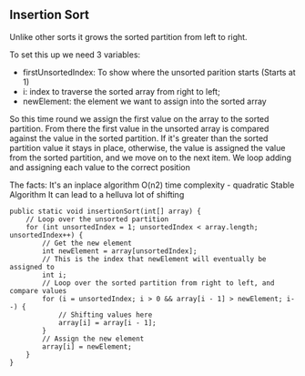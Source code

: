 ## Insertion Sort

Unlike other sorts it grows the sorted partition from left to right.

To set this up we need 3 variables:

- firstUnsortedIndex: To show where the unsorted parition starts (Starts at 1)
- i: index to traverse the sorted array from right to left;
- newElement: the element we want to assign into the sorted array

So this time round we assign the first value on the array to the sorted partition.
From there the first value in the unsorted array is compared against the value in the sorted partition.
If it's greater than the sorted partition value it stays in place, otherwise, the value is assigned the value from the sorted partition, and we move on to the next item.
We loop adding and assigning each value to the correct position

The facts:
It's an inplace algorithm
O(n2) time complexity - quadratic
Stable Algorithm
It can lead to a helluva lot of shifting

```
public static void insertionSort(int[] array) {
    // Loop over the unsorted partition
    for (int unsortedIndex = 1; unsortedIndex < array.length; unsortedIndex++) {
        // Get the new element
        int newElement = array[unsortedIndex];
        // This is the index that newElement will eventually be assigned to
        int i;
        // Loop over the sorted partition from right to left, and compare values
        for (i = unsortedIndex; i > 0 && array[i - 1] > newElement; i--) {
            // Shifting values here
            array[i] = array[i - 1];
        }
        // Assign the new element
        array[i] = newElement;
    }
}
```


